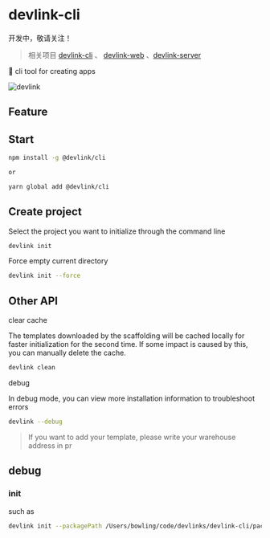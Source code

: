 # devlink-cli

开发中，敬请关注！

> 相关项目 [devlink-cli](https://github.com/developerlinks/devlink-cli) 、 [devlink-web](https://github.com/developerlinks/devlink-web) 、[devlink-server](https://github.com/developerlinks/devlink-server)

🎳 cli tool for creating apps

![devlink](https://qiniuyun.devlink.wiki/0e1bf62a2aae0b264a340da3e603f44fc7223a1e0e363b54cb4a2fe4a6655953.png)

## Feature

## Start

```bash
npm install -g @devlink/cli

or

yarn global add @devlink/cli

```

## Create project

Select the project you want to initialize through the command line

```bash
devlink init
```

Force empty current directory

```bash
devlink init --force
```

## Other API

clear cache

The templates downloaded by the scaffolding will be cached locally for faster initialization for the second time. If some impact is caused by this, you can manually delete the cache.

```bash
devlink clean
```

debug

In debug mode, you can view more installation information to troubleshoot errors

```bash
devlink --debug
```

> If you want to add your template, please write your warehouse address in pr

## debug

### init

such as

```bash
devlink init --packagePath /Users/bowling/code/devlinks/devlink-cli/packages/init --debug
```

